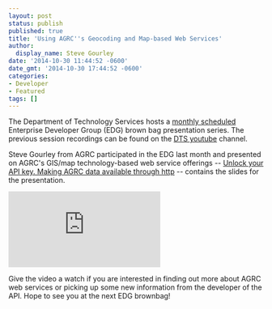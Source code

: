 ```yaml
---
layout: post
status: publish
published: true
title: 'Using AGRC''s Geocoding and Map-based Web Services'
author:
  display_name: Steve Gourley
date: '2014-10-30 11:44:52 -0600'
date_gmt: '2014-10-30 17:44:52 -0600'
categories:
- Developer
- Featured
tags: []
---
```

<p>The Department of Technology Services hosts a <a href="https://docs.google.com/a/utah.gov/document/d/1XOEXOIGdl2LHSXVDr3q5szpqVcAw6VgFTSVoXq15ZDM/edit">monthly scheduled</a> Enterprise Developer Group (EDG) brown bag presentation series. The previous session recordings can be found on the <a href="https://www.youtube.com/channel/UCUuw5SFmgapGToUfRd5xGVw">DTS youtube</a> channel.</p>
<p>Steve Gourley from AGRC participated in the EDG last month and presented on AGRC's GIS/map technology-based web service offerings -- <a href="http://steveoh.github.io/Presentations/2014/UGIC/#0">Unlock your API key. Making AGRC data available through http</a> -- contains the slides for the presentation.</p>
<iframe src="https://www.youtube.com/embed/BHhQxxXy6bo" frameborder="0" allowfullscreen></iframe>
<p>Give the video a watch if you are interested in finding out more about AGRC web services or picking up some new information from the developer of the API. Hope to see you at the next EDG brownbag!</p>
